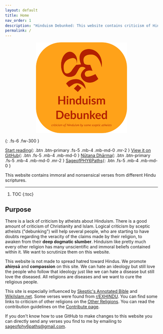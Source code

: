 ```yaml
---
layout: default
title: Home
nav_order: 1
description: "Hinduism Debunked: This website contains criticism of Hinduism by some sceptic atheists."
permalink: /
---
```

<div align="center">
  <img src="/assets/images/logo_rounded.png" alt="Hinduism Debunked" width="300"/>
</div>

{: .fs-6 .fw-300 }

[Start reading](/immorality/caste-system){: .btn .btn-primary .fs-5 .mb-4 .mb-md-0 .mr-2 } <a href="https://github.com/SageofPHY6Paths/hinduismdebunked.com" target="_blank">View it on GitHub</a>{: .btn .fs-5 .mb-4 .mb-md-0 } <a href="https://nd.hinduismdebunked.com/" target="_blank">Nūtana Dhārma</a>{: .btn .btn-primary .fs-5 .mb-4 .mb-md-0 .mr-2 } <a href="https://sage.hinduismdebunked.com" target="_blank">SageofPHY6Paths</a>{: .btn .fs-5 .mb-4 .mb-md-0 }

This website contains immoral and nonsensical verses from different Hindu scriptures.

---
1. TOC
{:toc}

## Purpose

There is a lack of criticism by atheists about Hinduism. There is a good amount of criticism of Christianity and Islam. Logical criticism by sceptic atheists ("debunking") will help several people, who are starting to have doubts regarding the veracity of the claims made by their religion, to awaken from their **deep dogmatic slumber**. Hinduism like pretty much every other religion has many unscientific and immoral beliefs contained within it. We want to scrutinize them on this website.

This website is not made to spread hatred toward Hindus. We promote **ahiṃsā** and **compassion** on this site. We can hate an ideology but still love the people who follow that ideology just like we can hate a disease but still love the diseased. All religions are diseases and we want to cure the religious people.

This site is especially influenced by <a href="https://skepticsannotatedbible.com" target="_blank">Skeptic's Annotated Bible</a> and <a href="https://wikiislam.net/wiki/Main_Page" target="_blank">WikiIslam.net</a>. Some verses were found from <a href="https://www.reddit.com/r/EXHINDU" target="_blank">r/EXHINDU</a>. You can find some links to criticism of other religions on the [Other Religions](/other-religions/). You can read the contribution guidelines on the [Contribute page](/contribute/).

If you don't know how to use GitHub to make changes to this website you can directly send any verses you find to me by emailing to [sageofphy6paths@gmail.com](mailto:sageofphy6paths@gmail.com).